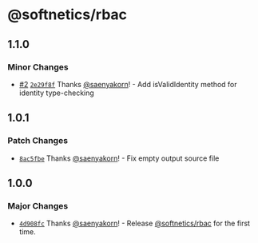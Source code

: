# @softnetics/rbac

## 1.1.0

### Minor Changes

- [#2](https://github.com/softnetics/rbac/pull/2) [`2e29f8f`](https://github.com/softnetics/rbac/commit/2e29f8f08eb9dcfe488379902c1ead49b8efd0e3) Thanks [@saenyakorn](https://github.com/saenyakorn)! - Add isValidIdentity method for identity type-checking

## 1.0.1

### Patch Changes

- [`8ac5fbe`](https://github.com/softnetics/rbac/commit/8ac5fbef50aad720698fd33c8aa2591715d0516b) Thanks [@saenyakorn](https://github.com/saenyakorn)! - Fix empty output source file

## 1.0.0

### Major Changes

- [`4d908fc`](https://github.com/softnetics/rbac/commit/4d908fc4363f022fd2ffb24be056c1a7c70546f8) Thanks [@saenyakorn](https://github.com/saenyakorn)! - Release [@softnetics/rbac](https://github.com/softnetics/rbac) for the first time.
